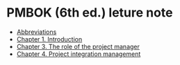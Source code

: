# PMBOK (6th ed.) leture note

- [Abbreviations](abbreviation)
- [Chapter 1. Introduction](ch01)
- [Chapter 3. The role of the project manager](ch03)
- [Chapter 4. Project integration management](ch04)